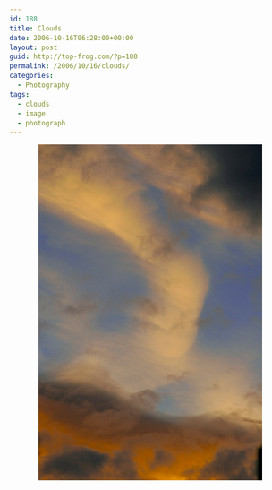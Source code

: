 ```yaml
---
id: 188
title: Clouds
date: 2006-10-16T06:28:00+00:00
layout: post
guid: http://top-frog.com/?p=188
permalink: /2006/10/16/clouds/
categories:
  - Photography
tags:
  - clouds
  - image
  - photograph
---
```

<div style="text-align: center">
  <div class="frame">
    <img src="/assets/burning-clouds.jpg" alt="image" />
  </div>
</div>